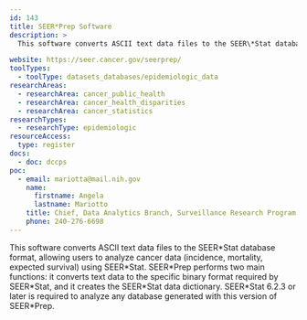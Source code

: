 ```yaml
---
id: 143
title: SEER*Prep Software
description: >
  This software converts ASCII text data files to the SEER\*Stat database format, allowing users to analyze cancer data (incidence, mortality, expected survival) using SEER\*Stat.

website: https://seer.cancer.gov/seerprep/
toolTypes:
  - toolType: datasets_databases/epidemiologic_data
researchAreas:
  - researchArea: cancer_public_health
  - researchArea: cancer_health_disparities
  - researchArea: cancer_statistics
researchTypes:
  - researchType: epidemiologic
resourceAccess:
  type: register
docs:
  - doc: dccps
poc:
  - email: mariotta@mail.nih.gov
    name:
      firstname: Angela
      lastname: Mariotto
    title: Chief, Data Analytics Branch, Surveillance Research Program
    phone: 240-276-6698
---
```

This software converts ASCII text data files to the SEER\*Stat database format, allowing users to analyze cancer data (incidence, mortality, expected survival) using SEER\*Stat. SEER\*Prep performs two main functions:  it converts text data to the specific binary format required by SEER\*Stat, and it creates the SEER\*Stat data dictionary. SEER\*Stat 6.2.3 or later is required to analyze any database generated with this version of SEER\*Prep.
